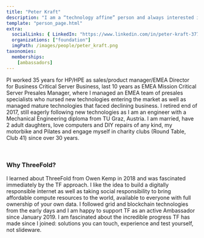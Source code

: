 ```yaml
---
title: "Peter Kraft"
description: "I am a “technology affine” person and always interested in new technologies and advances in IT technology, which I follow closely and try new solutions myself wherever possible."
template: "person_page.html"
extra:
  socialLinks: { LinkedIn: "https://www.linkedin.com/in/peter-kraft-3775931"}
  organizations: ["foundation"]
  imgPath: /images/people/peter_kraft.png
taxonomies:
  memberships:
    [ambassadors]
---
```


PI worked 35 years for HP/HPE as sales/product manager/EMEA Director for Business Critical Server Business, last 10 years as EMEA Mission Critical Server Presales Manager, where I managed an EMEA team of presales specialists who nursed new technologies entering the market as well as managed mature technologies that faced declining business. I retired end of 2017, still eagerly following new technologies as I am an engineer with a Mechanical Engineering diploma from TU Graz, Austria. I am married, have 2 adult daughters, love computers and DIY repairs of any kind, my motorbike and Pilates and engage myself in charity clubs (Round Table, Club 41) since over 30 years.

<br>

### Why ThreeFold?

I learned about ThreeFold from Owen Kemp in 2018 and was fascinated immediately by the TF approach. I like the idea to build a digitally responsible internet as well as taking social responsibility to bring affordable compute resources to the world, available to everyone with full ownership of your own data. I followed grid and blockchain technologies from the early days and I am happy to support TF as an active Ambassador since January 2019. I am fascinated about the incredible progress  TF has made since I joined: solutions you can touch, experience and test yourself, not slideware.